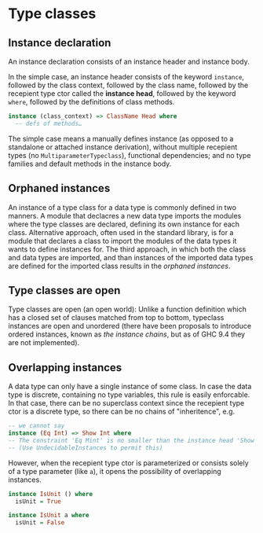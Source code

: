 # Type classes


## Instance declaration

An instance declaration consists of an instance header and instance body.

In the simple case, an instance header consists of the keyword `instance`, followed by the class context, followed by the class name, followed by the recepient type ctor called the **instance head**, followed by the keyword `where`, followed by the definitions of class methods.

```hs
instance (class_context) => ClassName Head where
  -- defs of methods…
```

The simple case means a manually defines instance (as opposed to a standalone or attached instance derivation), without multiple recepient types (no `MultiparameterTypeclass`), functional dependencies; and no type families and default methods in the instance body.


## Orphaned instances

An instance of a type class for a data type is commonly defined in two manners. A module that declacres a new data type imports the modules where the type classes are declared, defining its own instance for each class. Alternative approach, often used in the standard library, is for a module that declares a class to import the modules of the data types it wants to define instances for. The third approach, in which both the class and data types are imported, and than instances of the imported data types are defined for the imported class results in the *orphaned instances*.

## Type classes are open

Type classes are open (an open world): Unlike a function definition which has a closed set of clauses matched from top to bottom, typeclass instances are open and unordered (there have been proposals to introduce ordered instances, known as *the instance chains*, but as of GHC 9.4 they are not implemented).


## Overlapping instances

A data type can only have a single instance of some class. In case the data type is discrete, containing no type variables, this rule is easily enforcable. In that case, there can be no superclass context since the recepient type ctor is a discrete type, so there can be no chains of "inheritence", e.g.

```hs
-- we cannot say
instance (Eq Int) => Show Int where
-- The constraint 'Eq Mint' is no smaller than the instance head 'Show Mint'
-- (Use UndecidableInstances to permit this)
```

However, when the recepient type ctor is parameterized or consists solely of a type parameter (like `a`), it opens the possibility of overlapping instances.

```hs
instance IsUnit () where
  isUnit = True

instance IsUnit a where
  isUnit = False
```
